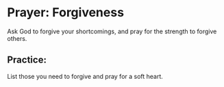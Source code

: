 # Prayer: Forgiveness

Ask God to forgive your shortcomings, and pray for the strength to forgive others.

## Practice:
List those you need to forgive and pray for a soft heart.
